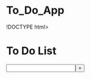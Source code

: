 # To_Do_App
!DOCTYPE html>
<html lang="en">
<head>
    <title>To Do List</title>
</head>
<body>
    <h1>To Do List</h1>
    <div class="container">
        <input id="inputField" type="text"><button id="addToDo">+</button>
        <div class="to-dos" id="toDoContainer">
        </div>
    </div>
    
</body>
</html>
